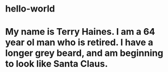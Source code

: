# hello-world
# My name is Terry Haines.  I am a 64 year ol man who is retired.  I have a longer grey beard, and am beginning to look like Santa Claus.
